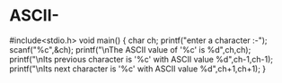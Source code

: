 # ASCII-
#include<stdio.h>
void main()
{
char ch;
printf("enter a character :-");
scanf("%c",&ch);
printf("\nThe ASCII value of '%c' is %d",ch,ch);
printf("\nIts previous character is  '%c' with ASCII value %d",ch-1,ch-1);
printf("\nIts next character is '%c' with ASCII value %d",ch+1,ch+1);
}
